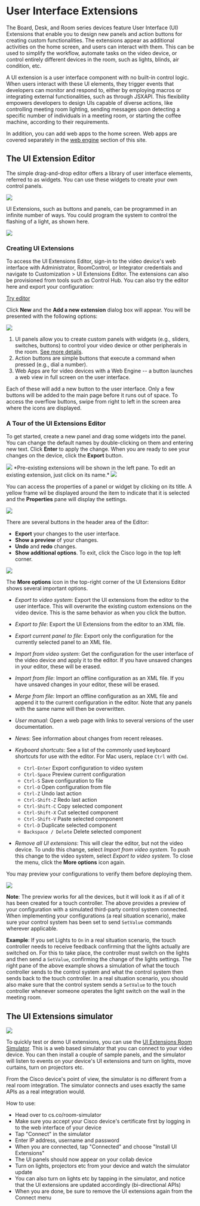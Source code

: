 # User Interface Extensions

The Board, Desk, and Room series devices feature User Interface (UI) Extensions that enable you to design new panels and action buttons for creating custom functionalities. The extensions appear as additional activities on the home screen, and users can interact with them. This can be used to simplify the workflow, automate tasks on the video device, or control entirely different devices in the room, such as lights, blinds, air condition, etc.

A UI extension is a user interface component with no built-in control logic. When users interact with these UI elements, they trigger events that developers can monitor and respond to, either by employing macros or integrating external functionalities, such as through JSXAPI. This flexibility empowers developers to design UIs capable of diverse actions, like controlling meeting room lighting, sending messages upon detecting a specific number of individuals in a meeting room, or starting the coffee machine, according to their requirements. 

In addition, you can add web apps to the home screen. Web apps are covered separately in the [web engine](./WebEngine.md) section of this site.

## The UI Extension Editor

The simple drag-and-drop editor offers a library of user interface elements, referred to as widgets. You can use these widgets to create your own control panels.

<img src="/doc/images/uiextensions/ui-custom-panel.png" />

UI Extensions, such as buttons and panels, can be programmed in an infinite number of ways. You could program the system to control the flashing of a light, as shown here. 

<img src="/doc/images/uiextensions/ui-custom-panel-2.png"/>


### Creating UI Extensions 

To access the UI Extensions Editor, sign-in to the video device's web interface with Administrator, RoomControl, or Integrator credentials and navigate to Customization > UI Extensions Editor. The extensions can also be provisioned from tools such as Control Hub. You can also try the editor here and export your configuration:

<a class="button" href="https://custom-collab.cisco.com/uieditor/">Try editor</a>

Click **New** and the **Add a new extension** dialog box will appear. 
You will be presented with the following options:

<img src="/doc/images/uiextensions/uiextens-configuration.png" />


1. UI panels allow you to create custom panels with widgets (e.g., sliders, switches, buttons) to control your video device or other peripherals in the room. [See more details](./UiExtensions-Panels.md).
2. Action buttons are simple buttons that execute a command when pressed (e.g., dial a number).
3. Web Apps are for video devices with a Web Engine -- a button launches a web view in full screen on the user interface.

Each of these will add a new button to the user interface. Only a few buttons will be added to the main page before it runs out of space. To access the overflow buttons, swipe from right to left in the screen area where the icons are displayed.

### A Tour of the UI Extensions Editor 

To get started, create a new panel and drag some widgets into the panel. 
You can change the default names by double-clicking on them and entering new text. Click **Enter** to apply the change.
When you are ready to see your changes on the device, click the **Export** button.

<img src="/doc/images/uiextensions/uiextns-editor.png"/>
*Pre-existing extensions will be shown in the left pane. To edit an existing extension, just click on its name.*

<img src="/doc/images/uiextensions/uiextns-editor-3.png"/>

You can access the properties of a panel or widget by clicking on its title. 
A yellow frame wil be displayed around the item to indicate that it is selected and the **Properties** pane will display the settings.

<img src="/doc/images/uiextensions/uiextns-editor-2.png"/>

There are several buttons in the header area of the Editor:

- **Export** your changes to the user interface.
- **Show a preview** of your changes.
- **Undo** and **redo** changes. 
- **Show additional options**.
To exit, click the Cisco logo in the top left corner.

<img src="/doc/images/uiextensions/uiextns-editor-4.png"/>

  
The **More options** icon in the top-right corner of the UI Extensions Editor shows several important options.
- *Export to video system*: Export the UI extensions from the editor to the user interface. This will overwrite the existing custom extensions on the video device. This is the same behavior as when you click the  button.
- *Export to file*: Export the UI Extensions from the editor to an XML file.
- *Export current panel to file*: Export only the configuration for the currently selected panel to an XML file.
- *Import from video system*: Get the configuration for the user interface of the video device and apply it to the editor. If you have unsaved changes in your editor, these will be erased.
- *Import from file*: Import an offline configuration as an XML file. If you have unsaved changes in your editor, these will be erased.
- *Merge from file*: Import an offline configuration as an XML file and append it to the current configuration in the editor. Note that any panels with the same name will then be overwritten.
- *User manual*: Open a web page with links to several versions of the user documentation.
- *News*: See information about changes from recent releases.
- *Keyboard shortcuts*: See a list of the commonly used keyboard shortcuts for use with the editor. For Mac users, replace `Ctrl` with `Cmd`.
  
  - `Ctrl-Enter`	Export configuration to video system 
  - `Ctrl-Space`	Preview current configuration
  - `Ctrl-S`	Save configuration to file
  - `Ctrl-O`	Open configuration from file
  - `Ctrl-Z`	Undo last action
  - `Ctrl-Shift-Z`	Redo last action
  - `Ctrl-Shift-C`	Copy selected component
  - `Ctrl-Shift-X`	Cut selected component
  - `Ctrl-Shift-V`	Paste selected component
  - `Ctrl-D`	Duplicate selected component
  - `Backspace / Delete`	Delete selected component

- *Remove all UI extensions*: This will clear the editor, but not the video device. To undo this change, select *Import from video system*. To push this change to the video system, select *Export to video system*. To close the menu, click the **More options** icon again.

You may preview your configurations to verify them before deploying them.

<img src="/doc/images/uiextensions/uiextns-editor-5.png"/>

**Note**: The preview works for all the devices, but it will look it as if all of it has been created for a touch controller.
The above provides a preview of your configuration with a simulated third-party control system connected. 
When implementing your configurations (a real situation scenario), make sure your control system has been set to send `SetValue` commands wherever applicable.

**Example**: If you set Lights to `On` in a real situation scenario, the touch controller needs to receive feedback confirming that the lights actually are switched on. For this to take place, the controller must switch on the lights and then send a `SetValue`, confirming the change of the lights settings. The right pane of the above example shows a simulation of what the touch controller sends to the control system and what the control system then sends back to the touch controller. 
In a real situation scenario, you should also make sure that the control system sends a `SetValue` to the touch controller whenever someone operates the light switch on the wall in the meeting room.

## The UI Extensions simulator

<a href="https://cs.co/room-simulator/" target="_blank">
  <img src="/doc/images/uiextensions/ui-simulator.png" />
</a>

To quickly test or demo UI extensions, you can use the [UI Extensions Room Simulator](https://cs.co/room-simulator). This is a web based simulator that you can connect to your video device. You can then install a couple of sample panels, and the simulator will listen to events on your device's UI extensions and turn on lights, move curtains, turn on projectors etc.

From the Cisco device's point of view, the simulator is no different from a real room integration. The simulator connects and uses exactly the same APIs as a real integration would.

How to use:

* Head over to cs.co/room-simulator
* Make sure you accept your Cisco device's certificate first by logging in to the web interface of your device
* Tap "Connect" in the simulator
* Enter IP address, username and password
* When you are connected, tap "Connected" and choose "Install UI Extensions"
* The UI panels should now appear on your collab device
* Turn on lights, projectors etc from your device and watch the simulator update
* You can also turn on lights etc by tapping in the simulator, and notice that the UI extensions are updated accordingly (bi-directional APIs)
* When you are done, be sure to remove the UI extensions again from the Connect menu

